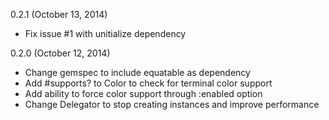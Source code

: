 0.2.1 (October 13, 2014)

* Fix issue #1 with unitialize dependency

0.2.0 (October 12, 2014)

* Change gemspec to include equatable as dependency
* Add #supports? to Color to check for terminal color support
* Add ability to force color support through :enabled option
* Change Delegator to stop creating instances and improve performance
